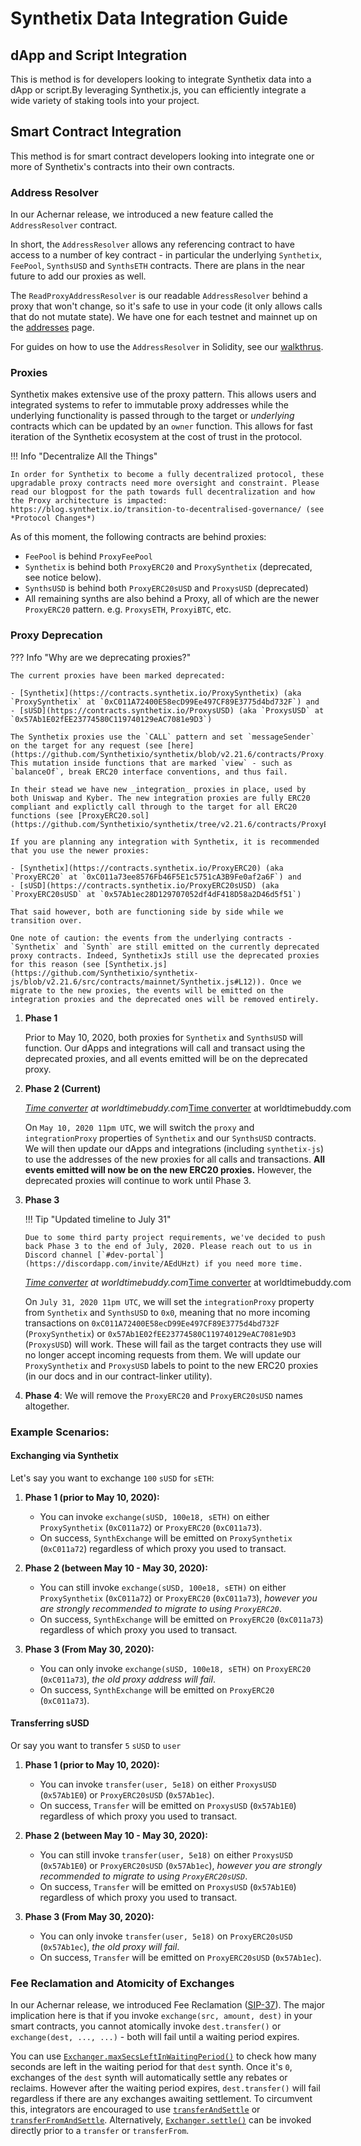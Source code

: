 # Synthetix Data Integration Guide


## dApp and Script Integration
This is method is for developers looking to integrate Synthetix data into a dApp or script.By leveraging Synthetix.js, you can efficiently integrate a wide variety of staking tools into your project.

## Smart Contract Integration
This method is for smart contract developers looking into integrate one or more of Synthetix's contracts into their own contracts.

### Address Resolver

In our Achernar release, we introduced a new feature called the `AddressResolver` contract.

In short, the `AddressResolver` allows any referencing contract to have access to a number of key contract - in particular the underlying `Synthetix`, `FeePool`, `SynthsUSD` and `SynthsETH` contracts. There are plans in the near future to add our proxies as well.

The `ReadProxyAddressResolver` is our readable `AddressResolver` behind a proxy that won't change, so it's safe to use in your code (it only allows calls that do not mutate state). We have one for each testnet and mainnet up on the [addresses](../addresses.md) page.

For guides on how to use the `AddressResolver` in Solidity, see our [walkthrus](/contracts/walkthrus/trading/#exchanging-in-solidity).

### Proxies

Synthetix makes extensive use of the proxy pattern. This allows users and integrated systems to refer to immutable proxy addresses while the underlying functionality is passed through to the target or _underlying_ contracts which can be updated by an `owner` function. This allows for fast iteration of the Synthetix ecosystem at the cost of trust in the protocol.

!!! Info "Decentralize All the Things"

    In order for Synthetix to become a fully decentralized protocol, these upgradable proxy contracts need more oversight and constraint. Please read our blogpost for the path towards full decentralization and how the Proxy architecture is impacted: https://blog.synthetix.io/transition-to-decentralised-governance/ (see *Protocol Changes*)

As of this moment, the following contracts are behind proxies:

- `FeePool` is behind `ProxyFeePool`
- `Synthetix` is behind both `ProxyERC20` and `ProxySynthetix` (deprecated, see notice below).
- `SynthsUSD` is behind both `ProxyERC20sUSD` and `ProxysUSD` (deprecated)
- All remaining synths are also behind a Proxy, all of which are the newer `ProxyERC20` pattern. e.g. `ProxysETH`, `ProxyiBTC`, etc.

### Proxy Deprecation

??? Info "Why are we deprecating proxies?"

    The current proxies have been marked deprecated:

    - [Synthetix](https://contracts.synthetix.io/ProxySynthetix) (aka `ProxySynthetix` at `0xC011A72400E58ecD99Ee497CF89E3775d4bd732F`) and
    - [sUSD](https://contracts.synthetix.io/ProxysUSD) (aka `ProxysUSD` at `0x57Ab1E02fEE23774580C119740129eAC7081e9D3`)

    The Synthetix proxies use the `CALL` pattern and set `messageSender` on the target for any request (see [here](https://github.com/Synthetixio/synthetix/blob/v2.21.6/contracts/Proxy.sol#L75)). This mutation inside functions that are marked `view` - such as `balanceOf`, break ERC20 interface conventions, and thus fail.

    In their stead we have new _integration_ proxies in place, used by both Uniswap and Kyber. The new integration proxies are fully ERC20 compliant and explictly call through to the target for all ERC20 functions (see [ProxyERC20.sol](https://github.com/Synthetixio/synthetix/tree/v2.21.6/contracts/ProxyERC20.sol)).

    If you are planning any integration with Synthetix, it is recommended that you use the newer proxies:

    - [Synthetix](https://contracts.synthetix.io/ProxyERC20) (aka `ProxyERC20` at `0xC011a73ee8576Fb46F5E1c5751cA3B9Fe0af2a6F`) and
    - [sUSD](https://contracts.synthetix.io/ProxyERC20sUSD) (aka `ProxyERC20sUSD` at `0x57Ab1ec28D129707052df4dF418D58a2D46d5f51`)

    That said however, both are functioning side by side while we transition over.

    One note of caution: the events from the underlying contracts - `Synthetix` and `Synth` are still emitted on the currently deprecated proxy contracts. Indeed, SynthetixJs still use the deprecated proxies for this reason (see [Synthetix.js](https://github.com/Synthetixio/synthetix-js/blob/v2.21.6/src/contracts/mainnet/Synthetix.js#L12)). Once we migrate to the new proxies, the events will be emitted on the integration proxies and the deprecated ones will be removed entirely.

1.  **Phase 1**

    Prior to May 10, 2020, both proxies for `Synthetix` and `SynthsUSD` will function. Our dApps and integrations will call and transact using the deprecated proxies, and all events emitted will be on the deprecated proxy.

2.  **Phase 2 (Current)**

    <span class="wtb-ew-v1" style="width: 560px; display:inline-block"><script src="https://www.worldtimebuddy.com/event_widget.js?h=100&md=5/10/2020&mt=23.00&ml=0.50&sts=0&sln=0&wt=ew-ltc"></script><i><a target="_blank" href="https://www.worldtimebuddy.com/">Time converter</a> at worldtimebuddy.com</i><noscript><a href="https://www.worldtimebuddy.com/">Time converter</a> at worldtimebuddy.com</noscript><script>window[wtb_event_widgets.pop()].init()</script></span>

    On `May 10, 2020 11pm UTC`, we will switch the `proxy` and `integrationProxy` properties of `Synthetix` and our `SynthsUSD` contracts. We will then update our dApps and integrations (including `synthetix-js`) to use the addresses of the new proxies for all calls and transactions. **All events emitted will now be on the new ERC20 proxies.** However, the deprecated proxies will continue to work until Phase 3.

3.  **Phase 3**

    !!! Tip "Updated timeline to July 31"

        Due to some third party project requirements, we've decided to push back Phase 3 to the end of July, 2020. Please reach out to us in Discord channel [`#dev-portal`](https://discordapp.com/invite/AEdUHzt) if you need more time.

    <span class="wtb-ew-v1" style="width: 560px; display:inline-block"><script src="https://www.worldtimebuddy.com/event_widget.js?h=100&md=7/31/2020&mt=23.00&ml=0.50&sts=0&sln=0&wt=ew-ltc"></script><i><a target="_blank" href="https://www.worldtimebuddy.com/">Time converter</a> at worldtimebuddy.com</i><noscript><a href="https://www.worldtimebuddy.com/">Time converter</a> at worldtimebuddy.com</noscript><script>window[wtb_event_widgets.pop()].init()</script></span>


    On `July 31, 2020 11pm UTC`, we will set the `integrationProxy` property from `Synthetix` and `SynthsUSD` to `0x0`, meaning that no more incoming transactions on `0xC011A72400E58ecD99Ee497CF89E3775d4bd732F` (`ProxySynthetix`) or `0x57Ab1E02fEE23774580C119740129eAC7081e9D3` (`ProxysUSD`) will work. These will fail as the target contracts they use will no longer accept incoming requests from them. We will update our `ProxySynthetix` and `ProxysUSD` labels to point to the new ERC20 proxies (in our docs and in our contract-linker utility).

4.  **Phase 4**: We will remove the `ProxyERC20` and `ProxyERC20sUSD` names altogether.

### Example Scenarios:

#### Exchanging via Synthetix

Let's say you want to exchange `100` `sUSD` for `sETH`:

1.  **Phase 1 (prior to May 10, 2020):**

    - You can invoke `exchange(sUSD, 100e18, sETH)` on either `ProxySynthetix` (`0xC011a72`) or `ProxyERC20` (`0xC011a73`).
    - On success, `SynthExchange` will be emitted on `ProxySynthetix` (`0xC011a72`) regardless of which proxy you used to transact.

2.  **Phase 2 (between May 10 - May 30, 2020):**

    - You can still invoke `exchange(sUSD, 100e18, sETH)` on either `ProxySynthetix` (`0xC011a72`) or `ProxyERC20` (`0xC011a73`), _however you are strongly recommended to migrate to using `ProxyERC20`_.
    - On success, `SynthExchange` will be emitted on `ProxyERC20` (`0xC011a73`) regardless of which proxy you used to transact.

3.  **Phase 3 (From May 30, 2020):**

    - You can only invoke `exchange(sUSD, 100e18, sETH)` on `ProxyERC20` (`0xC011a73`), _the old proxy address will fail_.
    - On success, `SynthExchange` will be emitted on `ProxyERC20` (`0xC011a73`).

#### Transferring sUSD

Or say you want to transfer `5` `sUSD` to `user`

1.  **Phase 1 (prior to May 10, 2020):**

    - You can invoke `transfer(user, 5e18)` on either `ProxysUSD` (`0x57Ab1E0`) or `ProxyERC20sUSD` (`0x57Ab1ec`).
    - On success, `Transfer` will be emitted on `ProxysUSD` (`0x57Ab1E0`) regardless of which proxy you used to transact.

2.  **Phase 2 (between May 10 - May 30, 2020):**

    - You can still invoke `transfer(user, 5e18)` on either `ProxysUSD` (`0x57Ab1E0`) or `ProxyERC20sUSD` (`0x57Ab1ec`), _however you are strongly recommended to migrate to using `ProxyERC20sUSD`_.
    - On success, `Transfer` will be emitted on `ProxysUSD` (`0x57Ab1E0`) regardless of which proxy you used to transact.

3.  **Phase 3 (From May 30, 2020):**

    - You can only invoke `transfer(user, 5e18)` on `ProxyERC20sUSD` (`0x57Ab1ec`), _the old proxy will fail_.
    - On success, `Transfer` will be emitted on `ProxyERC20sUSD` (`0x57Ab1ec`).

### Fee Reclamation and Atomicity of Exchanges

In our Achernar release, we introduced Fee Reclamation ([SIP-37](https://sips.synthetix.io/sips/sip-37)). The major implication here is that if you invoke `exchange(src, amount, dest)` in your smart contracts, you cannot atomically invoke `dest.transfer()` or `exchange(dest, ..., ...)` - both will fail until a waiting period expires.

You can use [`Exchanger.maxSecsLeftInWaitingPeriod()`](/contracts/exchanger/#maxsecsleftinwaitingperiod) to check how many seconds are left in the waiting period for that `dest` synth. Once it's `0`, exchanges of the `dest` synth will automatically settle any rebates or reclaims. However after the waiting period expires, `dest.transfer()` will fail regardless if there are any exchanges awaiting settlement. To circumvent this, integrators are encouraged to use [`transferAndSettle`](/contracts/synth/#transferandsettle) or [`transferFromAndSettle`](/contracts/synth/#transferfromandsettle). Alternatively, [`Exchanger.settle()`](/contracts/exchanger#settle) can be invoked directly prior to a `transfer` or `transferFrom`.
